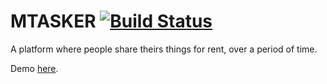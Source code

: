 # MTASKER [![Build Status](https://travis-ci.org/massilva/mtasker.svg?branch=master)](https://travis-ci.org/massilva/mtasker)

A platform where people share theirs things for rent, over a period of time.

Demo [here](https://mtasker.herokuapp.com/).
